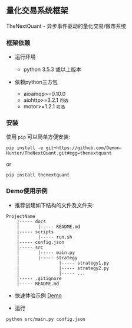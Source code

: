 
## 量化交易系统框架
TheNextQuant - 异步事件驱动的量化交易/做市系统


### 框架依赖

- 运行环境
	- python 3.5.3 或以上版本

- 依赖python三方包
	- aioamqp>=0.10.0
	- aiohttp>=3.2.1 `可选`
	- motor>=1.2.1 `可选`


### 安装
使用 `pip` 可以简单方便安装:
```text
pip install -e git+https://github.com/Demon-Hunter/TheNextQuant.git#egg=thenextquant
```

or

```text
pip install thenextquant
```

### Demo使用示例

- 推荐创建如下结构的文件及文件夹:
```text
ProjectName
    |----- docs
    |       |----- README.md
    |----- scripts
    |       |----- run.sh
    |----- config.json
    |----- src
    |       |----- main.py
    |       |----- strategy
    |               |----- strategy1.py
    |               |----- strategy2.py
    |               |----- ...
    |----- .gitignore
    |----- README.md
```

- 快速体验示例
    [Demo](example)


- 运行
```text
python src/main.py config.json
```
